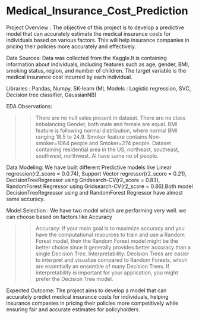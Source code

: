 # Medical_Insurance_Cost_Prediction

Project Overview : The objective of this project is to develop a predictive model that can accurately estimate the medical insurance costs for individuals based on various factors. This will help insurance companies in pricing their policies more accurately and effectively.

Data Sources: Data was collected from the Kaggle.It is containing information about individuals, including features such as age, gender, BMI, smoking status, region, and number of children. The target variable is the medical insurance cost incurred by each individual.

Libraries : Pandas, Numpy, SK-learn (ML Models : Logistic regression, SVC, Decision tree classifier, GaussianNB)

EDA Observations:
>>There are no null vales present in dataset.
>>There are no class imbalancing Gender, both male and female are equal.
>>BMI feature is following normal distribution, where normal BMI ranging 18.5 to 24.9.
>>Smoker feature contains Non-smoker=1064 people and Smoker=274 people.
>>Dataset containing residential area in the US, northeast, southeast, southwest, northwest. Al have same no of people.

Data Modeling: We have built different Predictive models like Linear regression(r2_score = 0.0.74), Support Vector regressor(r2_score = 0.21), DecisionTreeRegressor using Gridsearch-CV(r2_score = 0.83), RandomForest Regressor using Gridsearch-CV(r2_score = 0.86).Both model DecisionTreeRegressor using and RandomForest Regressor have almost same accuracy.

Model Selection : We have two model which are performing very well. we can choose based on factors like Accuracy

>>Accuracy: If your main goal is to maximize accuracy and you have the computational resources to train and use a Random Forest model, then the Random Forest model might be the better choice since it generally provides better accuracy than a single Decision Tree.
>>Interpretability: Decision Trees are easier to interpret and visualize compared to Random Forests, which are essentially an ensemble of many Decision Trees. If interpretability is important for your application, you might prefer the Decision Tree model.

Expected Outcome:
The project aims to develop a model that can accurately predict medical insurance costs for individuals, helping insurance companies in pricing their policies more competitively while ensuring fair and accurate estimates for policyholders.


